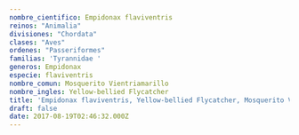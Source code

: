```yaml
---
nombre_cientifico: Empidonax flaviventris
reinos: "Animalia"
divisiones: "Chordata"
clases: "Aves"
ordenes: "Passeriformes"
familias: 'Tyrannidae '
generos: Empidonax
especie: flaviventris
nombre_comun: Mosquerito Vientriamarillo
nombre_ingles: Yellow-bellied Flycatcher
title: 'Empidonax flaviventris, Yellow-bellied Flycatcher, Mosquerito Vientriamarillo'
draft: false
date: 2017-08-19T02:46:32.000Z
---
```



